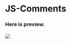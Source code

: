 # JS-Comments
<h3>Here is preview.</3h><br><br>
<img src="https://cdn.discordapp.com/attachments/627202547962347552/1025652796785164308/Screenshot_2022-10-01_131507.png">
